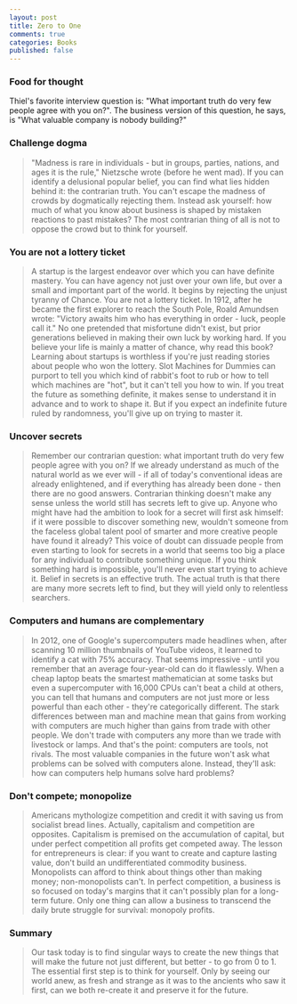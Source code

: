 ```yaml
---
layout: post
title: Zero to One
comments: true
categories: Books
published: false
---
```



### Food for thought
Thiel's favorite interview question is: "What important truth do very few people agree with you on?". The business version of this question, he says, is "What valuable company is nobody building?"

### Challenge dogma
> "Madness is rare in individuals - but in groups, parties, nations, and ages it is the rule," Nietzsche wrote (before he went mad). If you can identify a delusional popular belief, you can find what lies hidden behind it: the contrarian truth.
> You can't escape the madness of crowds by dogmatically rejecting them. Instead ask yourself: how much of what you know about business is shaped by mistaken reactions to past mistakes? The most contrarian thing of all is not to oppose the crowd but to think for yourself.


### You are not a lottery ticket
> A startup is the largest endeavor over which you can have definite mastery. You can have agency not just over your own life, but over a small and important part of the world. It begins by rejecting the unjust tyranny of Chance. You are not a lottery ticket.
> In 1912, after he became the first explorer to reach the South Pole, Roald Amundsen wrote: "Victory awaits him who has everything in order - luck, people call it." No one pretended that misfortune didn't exist, but prior generations believed in making their own luck by working hard. If you believe your life is mainly a matter of chance, why read this book? Learning about startups is worthless if you're just reading stories about people who won the lottery. Slot Machines for Dummies can purport to tell you which kind of rabbit's foot to rub or how to tell which machines are "hot", but it can't tell you how to win.
> If you treat the future as something definite, it makes sense to understand it in advance and to work to shape it. But if you expect an indefinite future ruled by randomness, you'll give up on trying to master it.


### Uncover secrets
> Remember our contrarian question: what important truth do very few people agree with you on? If we already understand as much of the natural world as we ever will - if all of today's conventional ideas are already enlightened, and if everything has already been done - then there are no good answers. Contrarian thinking doesn't make any sense unless the world still has secrets left to give up.
> Anyone who might have had the ambition to look for a secret will first ask himself: if it were possible to discover something new, wouldn't someone from the faceless global talent pool of smarter and more creative people have found it already? This voice of doubt can dissuade people from even starting to look for secrets in a world that seems too big a place for any individual to contribute something unique.
> If you think something hard is impossible, you'll never even start trying to achieve it. Belief in secrets is an effective truth. The actual truth is that there are many more secrets left to find, but they will yield only to relentless searchers.  

### Computers and humans are complementary
> In 2012, one of Google's supercomputers made headlines when, after scanning 10 million thumbnails of YouTube videos, it learned to identify a cat with 75% accuracy. That seems impressive - until you remember that an average four-year-old can do it flawlessly. When a cheap laptop beats the smartest mathematician at some tasks but even a supercomputer with 16,000 CPUs can't beat a child at others, you can tell that humans and computers are not just more or less powerful than each other - they're categorically different. The stark differences between man and machine mean that gains from working with computers are much higher than gains from trade with other people. We don't trade with computers any more than we trade with livestock or lamps. And that's the point: computers are tools, not rivals.
> The most valuable companies in the future won't ask what problems can be solved with computers alone. Instead, they'll ask: how can computers help humans solve hard problems?


### Don't compete; monopolize
> Americans mythologize competition and credit it with saving us from socialist bread lines. Actually, capitalism and competition are opposites. Capitalism is premised on the accumulation of capital, but under perfect competition all profits get competed away. The lesson for entrepreneurs is clear: if you want to create and capture lasting value, don't build an undifferentiated commodity business.
> Monopolists can afford to think about things other than making money; non-monopolists can't. In perfect competition, a business is so focused on today's margins that it can't possibly plan for a long-term future. Only one thing can allow a business to transcend the daily brute struggle for survival: monopoly profits.


### Summary
> Our task today is to find singular ways to create the new things that will make the future not just different, but better - to go from 0 to 1. The essential first step is to think for yourself. Only by seeing our world anew, as fresh and strange as it was to the ancients who saw it first, can we both re-create it and preserve it for the future.
